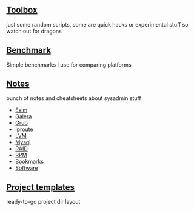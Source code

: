 ## [Toolbox](toolbox/)
just some random scripts, some are quick hacks or experimental stuff so watch out for dragons

## [Benchmark](benchmark/)
Simple benchmarks I use for comparing platforms

## [Notes](doc/)
bunch of notes and cheatsheets about sysadmin stuff

* [Exim](doc/exim.md)
* [Galera](doc/Galera.md)
* [Grub](doc/Grub.md)
* [Iproute](doc/iproute.md)
* [LVM](doc/LVM.md)
* [Mysql](doc/Mysql.md)
* [RAID](doc/RAID.md)
* [RPM](doc/RPM.md)
* [Bookmarks](doc/bookmarks.md)
* [Software](doc/software.md)

## [Project templates](project-templates/)
ready-to-go project dir layout
